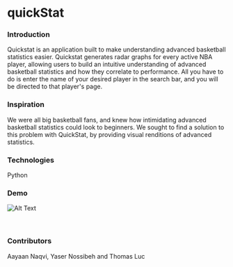 quickStat
=========

### Introduction
Quickstat is an application built to make understanding advanced basketball statistics easier. Quickstat generates radar graphs for every active NBA player, allowing users to build an intuitive understanding of advanced basketball statistics and how they correlate to performance. All you have to do is enter the name of your desired player in the search bar, and you will be directed to that player's page.

### Inspiration 
We were all big basketball fans, and knew how intimidating advanced basketball statistics could look to beginners. We sought to find a solution to this problem with QuickStat, by providing visual renditions of advanced statistics.

### Technologies
Python

### Demo
![Alt Text](https://media.giphy.com/media/7YSJ8yFQQUTCl2kbMH/giphy.gif) <br /> <br /> <br />

### Contributors
Aayaan Naqvi, Yaser Nossibeh and Thomas Luc
